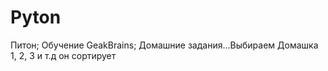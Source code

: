 # Pyton
Питон; 
Обучение GeakBrains;
Домашние задания...Выбираем Домашка 1, 2, 3 и т.д он сортирует
